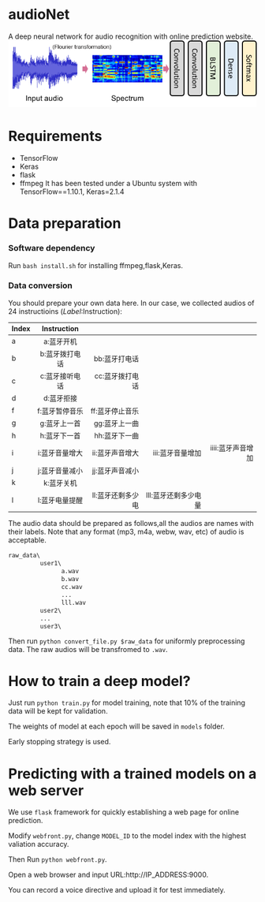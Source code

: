# audioNet
A deep neural network for audio recognition with online prediction website.
![](https://github.com/kimmo1019/audioNet/blob/master/audioNet.png)


# Requirements
- TensorFlow
- Keras
- flask
- ffmpeg
It has been tested under a Ubuntu system with TensorFlow==1.10.1, Keras=2.1.4

# Data preparation
### Software dependency
Run `bash install.sh` for installing ffmpeg,flask,Keras.
### Data conversion
You should prepare your own data here. In our case, we collected audios of 24 instructioins ($Label:$Instruction):

|Index | Instruction   |       |   |   | 
| ---- |:-------------:| -----:|--:|--:|
| a    |a:蓝牙开机|  |  |   |
| b    |b:蓝牙拨打电话| bb:蓝牙打电话|  |  |
| c    |c:蓝牙接听电话| cc:蓝牙拨打电话| | |
| d    |d:蓝牙拒接|  |  |  |
| f    |f:蓝牙暂停音乐|ff:蓝牙停止音乐| | |
| g    |g:蓝牙上一首|gg:蓝牙上一曲| | |
| h    |h:蓝牙下一首|hh:蓝牙下一曲| | |
| i    |i:蓝牙音量增大|ii:蓝牙声音增大|iii:蓝牙音量增加|iiii:蓝牙声音增加|
| j    |j:蓝牙音量减小|jj:蓝牙声音减小| | |
| k    |k:蓝牙关机| | | |
| l    |l:蓝牙电量提醒|ll:蓝牙还剩多少电|lll:蓝牙还剩多少电量| |

The audio data should be prepared as follows,all the audios are names with their labels. Note that any format (mp3, m4a, webw, wav, etc) of audio is acceptable.
```
raw_data\
         user1\
               a.wav
               b.wav
               cc.wav
               ...
               lll.wav
         user2\
         ...
         user3\
```

Then run `python convert_file.py $raw_data` for uniformly preprocessing data. The raw audios will be transfromed to `.wav`.


# How to train a deep model?
Just run `python train.py` for model training, note that 10% of the training data will be kept for validation.

The weights of model at each epoch will be saved in `models` folder.


Early stopping strategy is used.

# Predicting with a trained models on a web server
We use `flask` framework for quickly establishing a web page for online prediction.

Modify `webfront.py`, change `MODEL_ID` to the model index with the highest valiation accuracy.

Then Run `python webfront.py`. 

Open a web browser and input URL:http://IP_ADDRESS:9000. 

You can record a voice directive and upload it for test immediately. 



